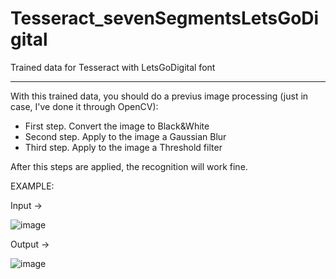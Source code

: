 # Tesseract_sevenSegmentsLetsGoDigital

Trained data for Tesseract with LetsGoDigital font

----------------------

With this trained data, you should do a previus image processing (just in case, I've done it through OpenCV):

- First step. Convert the image to Black&White
- Second step. Apply to the image a Gaussian Blur
- Third step. Apply to the image a Threshold filter

After this steps are applied, the recognition will work fine.

EXAMPLE:

Input -> 

![image](https://user-images.githubusercontent.com/9025803/151716930-47ded569-06e8-4b46-85d5-16b0962641e3.png)

Output -> 

![image](https://user-images.githubusercontent.com/9025803/151716946-d370d53e-084d-4540-aed5-e94bb77d538c.png)
